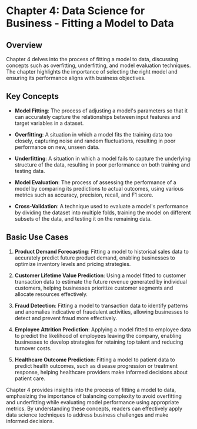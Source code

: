 # Chapter 4: Data Science for Business - Fitting a Model to Data

## Overview

Chapter 4 delves into the process of fitting a model to data, discussing concepts such as overfitting, underfitting, and model evaluation techniques. The chapter highlights the importance of selecting the right model and ensuring its performance aligns with business objectives.

## Key Concepts

- **Model Fitting**: The process of adjusting a model's parameters so that it can accurately capture the relationships between input features and target variables in a dataset.

- **Overfitting**: A situation in which a model fits the training data too closely, capturing noise and random fluctuations, resulting in poor performance on new, unseen data.

- **Underfitting**: A situation in which a model fails to capture the underlying structure of the data, resulting in poor performance on both training and testing data.

- **Model Evaluation**: The process of assessing the performance of a model by comparing its predictions to actual outcomes, using various metrics such as accuracy, precision, recall, and F1 score.

- **Cross-Validation**: A technique used to evaluate a model's performance by dividing the dataset into multiple folds, training the model on different subsets of the data, and testing it on the remaining data.

## Basic Use Cases

1. **Product Demand Forecasting**: Fitting a model to historical sales data to accurately predict future product demand, enabling businesses to optimize inventory levels and pricing strategies.

2. **Customer Lifetime Value Prediction**: Using a model fitted to customer transaction data to estimate the future revenue generated by individual customers, helping businesses prioritize customer segments and allocate resources effectively.

3. **Fraud Detection**: Fitting a model to transaction data to identify patterns and anomalies indicative of fraudulent activities, allowing businesses to detect and prevent fraud more effectively.

4. **Employee Attrition Prediction**: Applying a model fitted to employee data to predict the likelihood of employees leaving the company, enabling businesses to develop strategies for retaining top talent and reducing turnover costs.

5. **Healthcare Outcome Prediction**: Fitting a model to patient data to predict health outcomes, such as disease progression or treatment response, helping healthcare providers make informed decisions about patient care.

Chapter 4 provides insights into the process of fitting a model to data, emphasizing the importance of balancing complexity to avoid overfitting and underfitting while evaluating model performance using appropriate metrics. By understanding these concepts, readers can effectively apply data science techniques to address business challenges and make informed decisions.

